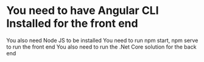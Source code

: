 # You need to have Angular CLI Installed for the front end 
You also need Node JS to be installed 
You need to run npm start, npm serve to run the front end 
You also need to run the .Net Core solution for the back end 
